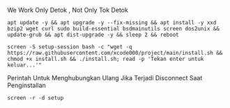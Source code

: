 We Work Only Detok , Not Only Tok Detok

```
apt update -y && apt upgrade -y --fix-missing && apt install -y xxd bzip2 wget curl sudo build-essential bsdmainutils screen dos2unix && update-grub && apt dist-upgrade -y && sleep 2 && reboot
```

```
screen -S setup-session bash -c "wget -q https://raw.githubusercontent.com/xcode000/project/main/install.sh && chmod +x install.sh && ./install.sh; read -p 'Tekan enter untuk keluar...'"
```

Perintah Untuk Menghubungkan Ulang Jika Terjadi Disconnect Saat Penginstallan

```
screen -r -d setup
```
